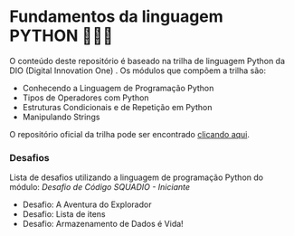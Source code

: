 # Fundamentos da linguagem PYTHON 👩‍💻🐍

O conteúdo deste repositório é baseado na trilha de linguagem Python da DIO (Digital Innovation One) . Os módulos que compõem a trilha são:

- Conhecendo a Linguagem de Programação Python
- Tipos de Operadores com Python
- Estruturas Condicionais e de Repetição em Python
- Manipulando Strings

O repositório oficial da trilha pode ser encontrado [clicando aqui](https://github.com/digitalinnovationone/trilha-python-dio).

### Desafios

Lista de desafios utilizando a linguagem de programação Python do módulo: *Desafio de Código SQUADIO - Iniciante* 

- Desafio: A Aventura do Explorador
- Desafio: Lista de itens
- Desafio: Armazenamento de Dados é Vida!